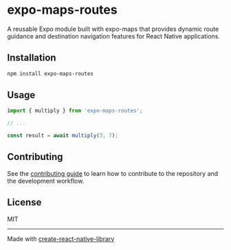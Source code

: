 # expo-maps-routes

A reusable Expo module built with expo-maps that provides dynamic route guidance and destination navigation features for React Native applications.

## Installation

```sh
npm install expo-maps-routes
```

## Usage


```js
import { multiply } from 'expo-maps-routes';

// ...

const result = await multiply(3, 7);
```


## Contributing

See the [contributing guide](CONTRIBUTING.md) to learn how to contribute to the repository and the development workflow.

## License

MIT

---

Made with [create-react-native-library](https://github.com/callstack/react-native-builder-bob)
